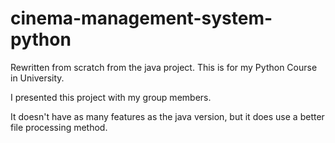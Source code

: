 # cinema-management-system-python

Rewritten from scratch from the java project. This is for my Python Course in University.

I presented this project with my group members.

It doesn't have as many features as the java version, but it does use a better file processing method.
